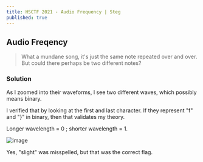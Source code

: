 ```yaml
---
title: HSCTF 2021 - Audio Frequency | Steg
published: true
---
```


## [](#header-2)Audio Freqency

> What a mundane song, it's just the same note repeated over and over. But could there perhaps be two different notes?

### [](#header-3)Solution

As I zoomed into their waveforms, I see two different waves, which possibly means binary.

I verified that by looking at the first and last character. If they represent "f" and "}" in binary, then that validates my theory.

Longer wavelength = 0 ; shorter wavelength = 1. 

![image](https://user-images.githubusercontent.com/81070073/122635348-35229f80-d098-11eb-9ab5-2da4f40559ac.png)

Yes, "slight" was misspelled, but that was the correct flag.
